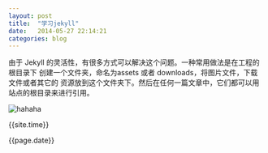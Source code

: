```yaml
---
layout: post
title:  "学习jekyll"
date:   2014-05-27 22:14:21
categories: blog
---
```

由于 Jekyll 的灵活性，有很多方式可以解决这个问题。一种常用做法是在工程的根目录下 创建一个文件夹，命名为assets 或者 downloads，将图片文件，下载文件或者其它的 资源放到这个文件夹下。然后在任何一篇文章中，它们都可以用站点的根目录来进行引用。  

![hahaha]({{site.url}}/assets/head.jpg "头像")

{{site.time}}

{{page.date}}



